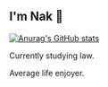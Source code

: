 ## I'm Nak 🦦

[![Anurag's GitHub stats](https://github-readme-stats.vercel.app/api?username=nakzaa&show_icons=true&theme=react
)](https://github.com/NakZaa)

Currently studying law.

Average life enjoyer.
